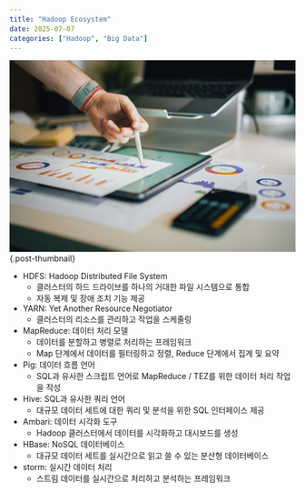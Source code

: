 ```yaml
---
title: "Hadoop Ecosystem"
date: 2025-07-07
categories: ["Hadoop", "Big Data"]
---
```


![](/img/stat-thumb.jpg){.post-thumbnail}

- HDFS: Hadoop Distributed File System
    - 클러스터의 하드 드라이브를 하나의 거대한 파일 시스템으로 통합
    - 자동 복제 및 장애 조치 기능 제공
- YARN: Yet Another Resource Negotiator
    - 클러스터의 리소스를 관리하고 작업을 스케줄링
- MapReduce: 데이터 처리 모델
    - 데이터를 분할하고 병렬로 처리하는 프레임워크
    - Map 단계에서 데이터를 필터링하고 정렬, Reduce 단계에서 집계 및 요약
- Pig: 데이터 흐름 언어
    - SQL과 유사한 스크립트 언어로 MapReduce / TEZ를 위한 데이터 처리 작업을 작성
- Hive: SQL과 유사한 쿼리 언어
  - 대규모 데이터 세트에 대한 쿼리 및 분석을 위한 SQL 인터페이스 제공
- Ambari: 데이터 시각화 도구
    - Hadoop 클러스터에서 데이터를 시각화하고 대시보드를 생성
- HBase: NoSQL 데이터베이스
    - 대규모 데이터 세트를 실시간으로 읽고 쓸 수 있는 분산형 데이터베이스
- storm: 실시간 데이터 처리
    - 스트림 데이터를 실시간으로 처리하고 분석하는 프레임워크

